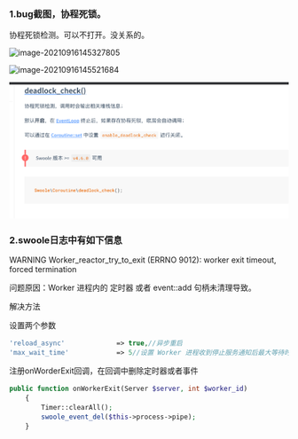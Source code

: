 ### 1.bug截图，协程死锁。

协程死锁检测。可以不打开。没关系的。

![image-20210916145327805](/Users/zwl/Desktop/笔记/img/image-20210916145327805.png)

![image-20210916145521684](/Users/zwl/Desktop/笔记/img/image-20210916145521684.png)

![image-20210916145535271](../img/image-20210916145535271.png)



### 2.swoole日志中有如下信息

WARNING Worker_reactor_try_to_exit (ERRNO 9012): worker exit timeout, forced termination

问题原因：Worker 进程内的 定时器 或者 event::add 句柄未清理导致。



解决方法

设置两个参数

```php
'reload_async'             => true,//异步重启
'max_wait_time'            => 5//设置 Worker 进程收到停止服务通知后最大等待时间
```

注册onWorderExit回调，在回调中删除定时器或者事件

```php
public function onWorkerExit(Server $server, int $worker_id)
    {
        Timer::clearAll();
        swoole_event_del($this->process->pipe);
    }
```